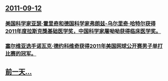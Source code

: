 ## [2011-09-12](/zh/news/2011/09/12/index.md)

### [美国科学家亚瑟·霍里奇和德国科学家弗朗兹-乌尔里奇·哈特尔获得2011年度拉斯克獎基础医学奖，中国科学家屠呦呦获得临床医学奖。](/zh/news/2011/09/12/美国科学家亚瑟-霍里奇和德国科学家弗朗兹-乌尔里奇-哈特尔获得2011年度拉斯克獎基础医学奖-中国科学家屠呦呦获得临床医.md)
### [塞尔维亚选手诺瓦克·德约科维奇获得2011年美国网球公开赛男子单打比赛的冠军。](/zh/news/2011/09/12/塞尔维亚选手诺瓦克-德约科维奇获得2011年美国网球公开赛男子单打比赛的冠军.md)
## [前一天...](/zh/news/2011/09/11/index.md)

